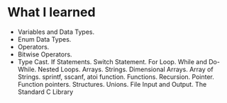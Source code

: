 # What I learned
 * Variables and Data Types.
* Enum  Data Types.
* Operators.
* Bitwise Operators.
* Type Cast.
If Statements.
Switch Statement.
For Loop.
While and Do-While.
Nested Loops.
Arrays.
Strings.
Dimensional Arrays.
Array of Strings.
sprintf, sscanf, atoi function.
Functions.
Recursion.
Pointer.
Function pointers.
Structures.
Unions.
File Input and Output.
The Standard C Library


